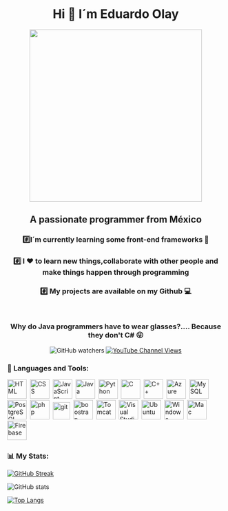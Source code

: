 <div id="header" align="center">
    <h1 align="center">Hi 👋 I´m Eduardo Olay</h1>
    <img src="https://media.giphy.com/media/kgAzAJl4eUZzO/giphy.gif" width="400"/>
    <h2 align="center">A passionate programmer from México</h2>
    <h3 align="center">#️⃣I´m currently learning some front-end frameworks 🎨</h3>
    <h3 align="center">#️⃣ I ❤️ to learn new things,collaborate with other people and make things happen through programming</h3>
    <h3 align="center">#️⃣ My projects are available on my Github 💻 </h3>
    <br>
    <h3 align="center">Why do Java programmers have to wear glasses?.... Because they don't C# 😜</h3> 
</div>

<div id="badges" align="center">
  <img alt="GitHub watchers" src="https://img.shields.io/github/watchers/EduardoOlay/EduardoOlay?style=plastic&logo=github&logoColor=%237024C1%20&color=%23435073%20">

  <a href="https://www.youtube.com/channel/UC1n-OWHLYr7OLNLjsxVntug">
     <img alt="YouTube Channel Views" src="https://img.shields.io/youtube/channel/views/UC1n-OWHLYr7OLNLjsxVntug?style=plastic&logo=youtube&labelColor=%23435073%20&color=%23000000"> 
  </a>  

</div>

<div align="left">
    <h3>🔨 Languages and Tools:</h3>
      <div>
        <img src="https://cdn.jsdelivr.net/gh/devicons/devicon/icons/html5/html5-original-wordmark.svg" title="HTML5" alt="HTML" widht="45" height="45"/>&nbsp;
        <img src="https://cdn.jsdelivr.net/gh/devicons/devicon/icons/css3/css3-original-wordmark.svg" title="CSS" alt="CSS" widht="45" height="45"/>&nbsp;
        <img src="https://cdn.jsdelivr.net/gh/devicons/devicon/icons/javascript/javascript-original.svg" title="JavaScript" alt="JavaScript" widht="45" height="45"/>&nbsp;
        <img src="https://cdn.jsdelivr.net/gh/devicons/devicon/icons/java/java-original.svg" title="Java" alt="Java" widht="45" height="45"/>&nbsp;
        <img src="https://cdn.jsdelivr.net/gh/devicons/devicon/icons/python/python-original.svg" title="Python" alt="Python" widht="45" height="45"/>&nbsp;
        <img src="https://cdn.jsdelivr.net/gh/devicons/devicon/icons/c/c-original.svg" title="C" alt="C" widht="45" height="45"/>&nbsp;
        <img src="https://cdn.jsdelivr.net/gh/devicons/devicon/icons/cplusplus/cplusplus-original.svg" title="C++" alt="C++" widht="45" height="45"/>&nbsp;
        <img src="https://cdn.jsdelivr.net/gh/devicons/devicon/icons/azure/azure-original.svg" title="Azure" alt="Azure" widht="45" height="45"/>&nbsp;
        <img src="https://cdn.jsdelivr.net/gh/devicons/devicon/icons/mysql/mysql-original-wordmark.svg" title="MySQL" alt="MySQL" widht="45" height="45"/>&nbsp;
        <img src="https://cdn.jsdelivr.net/gh/devicons/devicon/icons/postgresql/postgresql-original.svg" title="PostgreSQL" alt="PostgreSQL" widht="45" height="45"/>&nbsp;
        <img src="https://cdn.jsdelivr.net/gh/devicons/devicon/icons/php/php-original.svg" title="php" alt="php" widht="45" height="45"/>&nbsp;
        <img src="https://cdn.jsdelivr.net/gh/devicons/devicon/icons/git/git-original.svg" title="git" alt="git" widht="40" height="40"/>&nbsp;
        <img src="https://cdn.jsdelivr.net/gh/devicons/devicon/icons/bootstrap/bootstrap-original.svg" title="boostrap" alt="boostrap" widht="45" height="45"/>&nbsp;
        <img src="https://cdn.jsdelivr.net/gh/devicons/devicon/icons/tomcat/tomcat-original.svg" title="Tomcat" alt="Tomcat" widht="45" height="45"/>&nbsp;
        <img src="https://cdn.jsdelivr.net/gh/devicons/devicon/icons/visualstudio/visualstudio-plain.svg" title="Visual Studio" alt=" Visual Studio" widht="45" height="45"/>&nbsp;
        <img src="https://cdn.jsdelivr.net/gh/devicons/devicon/icons/ubuntu/ubuntu-plain.svg" title="Ubuntu" alt="Ubuntu" widht="45" height="45"/>&nbsp;
        <img src="https://cdn.jsdelivr.net/gh/devicons/devicon/icons/windows8/windows8-original.svg" title="Windows" alt="Windows" widht="45" height="45"/>&nbsp;
        <img src="https://cdn.jsdelivr.net/gh/devicons/devicon/icons/apple/apple-original.svg" title="Mac" alt="Mac" widht="45" height="45"/>&nbsp;
        <img src="https://cdn.jsdelivr.net/gh/devicons/devicon/icons/firebase/firebase-plain.svg" title="Firebase" alt="Firebase" widht="45" height="45"/>&nbsp;
      </div>
</div>


### 📊 My Stats:

[![GitHub Streak](https://github-readme-streak-stats.herokuapp.com?user=EduardoOlay&theme=blood-dark)](https://git.io/streak-stats)

![GitHub stats](https://github-readme-stats.vercel.app/api?username=EduardoOlay&show_icons=true&theme=radical)

[![Top Langs](https://github-readme-stats.vercel.app/api/top-langs/?username=EduardoOlay&theme=tokyonight)](https://github.com/anuraghazra/github-readme-stats)

<!--
**EduardoOlay/EduardoOlay** is a ✨ _special_ ✨ repository because its `README.md` (this file) appears on your GitHub profile.

Here are some ideas to get you started:

- 🔭 I’m currently working on ...
- 🌱 I’m currently learning ...
- 👯 I’m looking to collaborate on ...
- 🤔 I’m looking for help with ...
- 💬 Ask me about ...
- 📫 How to reach me: ...
- 😄 Pronouns: ...
- ⚡ Fun fact: ...
-->
